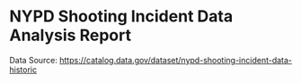 # NYPD Shooting Incident Data Analysis Report
Data Source: https://catalog.data.gov/dataset/nypd-shooting-incident-data-historic
